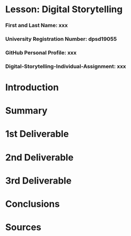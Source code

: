 # Lesson: Digital Storytelling

### First and Last Name: xxx
### University Registration Number: dpsd19055
### GitHub Personal Profile: xxx
### Digital-Storytelling-Individual-Assignment: xxx

# Introduction



# Summary


# 1st Deliverable



# 2nd Deliverable


# 3rd Deliverable 


# Conclusions


# Sources
